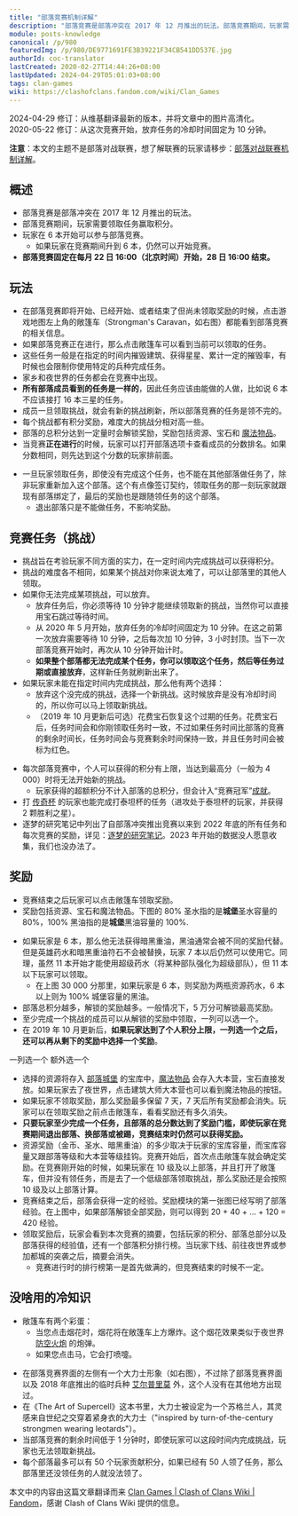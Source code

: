 ```yaml
---
title: "部落竞赛机制详解"
description: "部落竞赛是部落冲突在 2017 年 12 月推出的玩法。部落竞赛期间，玩家需要领取任务赢取积分。玩家在 6 本开始可以参与部落竞赛。部落竞赛固定在每月 22 日 16:00（北京时间）开始，28 日 16:00 结束。"
module: posts-knowledge
canonical: /p/980
featuredImg: /p/980/DE9771691FE3B39221F34CB541DD537E.jpg
authorId: coc-translator
lastCreated: 2020-02-27T14:44:26+08:00
lastUpdated: 2024-04-29T05:01:03+08:00
tags: clan-games
wiki: https://clashofclans.fandom.com/wiki/Clan_Games
---
```


<PostHistory>
2024-04-29 修订：从维基翻译最新的版本，并将文章中的图片高清化。<br>
2020-05-22 修订：从这次竞赛开始，放弃任务的冷却时间固定为 10 分钟。
</PostHistory>

**注意**：本文的主题不是部落对战联赛，想了解联赛的玩家请移步：[部落对战联赛机制详解](/p/833)。

## 概述

- 部落竞赛是部落冲突在 2017 年 12 月推出的玩法。
- 部落竞赛期间，玩家需要领取任务赢取积分。
- 玩家在 6 本开始可以参与部落竞赛。
  - 如果玩家在竞赛期间升到 6 本，仍然可以开始竞赛。
- **部落竞赛固定在每月 22 日 16:00（北京时间）开始，28 日 16:00 结束。**

## 玩法

<Pic src="/p/980/Clan_Games_Setup.png" alt="部落竞赛的敞篷车" width="562" height="474" class="cp-img-float-right" maxWidth="187px" figureStyle="width: 187px" :lazyLoading="false" />

- 在部落竞赛即将开始、已经开始、或者结束了但尚未领取奖励的时候，点击游戏地图左上角的敞篷车（Strongman's Caravan，如右图）都能看到部落竞赛的相关信息。
- 如果部落竞赛正在进行，那么点击敞篷车可以看到当前可以领取的任务。
- 这些任务一般是在指定的时间内摧毁建筑、获得星星、累计一定的摧毁率，有时候也会限制你使用特定的兵种完成任务。
- 家乡和夜世界的任务都会在竞赛中出现。
- **所有部落成员看到的任务是一样的**，因此任务应该由能做的人做，比如说 6 本不应该接打 16 本三星的任务。
- 成员一旦领取挑战，就会有新的挑战刷新，所以部落竞赛的任务是领不完的。
- 每个挑战都有积分奖励，难度大的挑战分相对高一些。
- 部落的总积分达到一定量时会解锁奖励，奖励包括资源、宝石和 [魔法物品](/p/1073)。
- 当竞赛**正在进行**的时候，玩家可以打开部落选项卡查看成员的分数排名。如果分数相同，则先达到这个分数的玩家排前面。

<Pic src="/p/980/Screenshot_20240428_022824299.jpg" width="1608" height="1046" alt="竞赛正在进行时的部落选项卡" />

- 一旦玩家领取任务，即使没有完成这个任务，也不能在其他部落做任务了，除非玩家重新加入这个部落。这个有点像签订契约，领取任务的那一刻玩家就跟现有部落绑定了，最后的奖励也是跟随领任务的这个部落。
  - 退出部落只是不能做任务，不影响奖励。

## 竞赛任务（挑战）

- 挑战旨在考验玩家不同方面的实力，在一定时间内完成挑战可以获得积分。
- 挑战的难度各不相同，如果某个挑战对你来说太难了，可以让部落里的其他人领取。
- 如果你无法完成某项挑战，可以放弃。
  - 放弃任务后，你必须等待 10 分钟才能继续领取新的挑战，当然你可以直接用宝石跳过等待时间。
  - 从 2020 年 5 月开始，放弃任务的冷却时间固定为 10 分钟。在这之前第一次放弃需要等待 10 分钟，之后每次加 10 分钟，3 小时封顶。当下一次部落竞赛开始时，再次从 10 分钟开始计时。
  - **如果整个部落都无法完成某个任务，你可以领取这个任务，然后等任务过期或直接放弃**，这样新任务就刷新出来了。
- 如果玩家未能在指定时间内完成挑战，那么他有两个选择：
  - 放弃这个没完成的挑战，选择一个新挑战。这时候放弃是没有冷却时间的，所以你可以马上领取新挑战。
  - （2019 年 10 月更新后可选）花费宝石恢复这个过期的任务。花费宝石后，任务时间会和你刚领取任务时一致，不过如果任务时间比部落的竞赛的剩余时间长，任务时间会与竞赛剩余时间保持一致，并且任务时间会被标为红色。

<Pic src="/p/980/DE9771691FE3B39221F34CB541DD537E.jpg" width="2732" height="2048" alt="剩余时间为红色的任务" />

- 每次部落竞赛中，个人可以获得的积分有上限，当达到最高分（一般为 4 000）时将无法开始新的挑战。
  - 玩家获得的超额积分不计入部落的总积分，但会计入“竞赛冠军”[成就](/p/1449)。
- 打 [传奇杯](/p/783) 的玩家也能完成打泰坦杯的任务（进攻处于泰坦杯的玩家，并获得 2 颗胜利之星）。
- 逐梦的研究笔记中列出了自部落冲突推出竞赛以来到 2022 年底的所有任务和每次竞赛的奖励，详见：[逐梦的研究笔记](/p/268)。2023 年开始的数据没人愿意收集，我们也没办法了。

## 奖励

- 竞赛结束之后玩家可以点击敞篷车领取奖励。
- 奖励包括资源、宝石和魔法物品。下图的 80% 圣水指的是**城堡**圣水容量的 80%，100% 黑油指的是**城堡**黑油容量的 100%.

<Pic src="/p/980/3B54FE7BEABD8FA9CC60153FE42EE4ED.jpg" width="1264" height="876" alt="竞赛奖励 2024/4" maxWidth="632px" />

- 如果玩家是 6 本，那么他无法获得暗黑重油，黑油通常会被不同的奖励代替。但是英雄药水和暗黑重油符石不会被替换，玩家 7 本以后仍然可以使用它。同理，虽然 11 本开始才能使用超级药水（将某种部队强化为超级部队），但 11 本以下玩家可以领取。
  - 在上图 30 000 分那里，如果玩家是 6 本，则奖励为两瓶资源药水，6 本以上则为 100% 城堡容量的黑油。
- 部落总积分越多，解锁的奖励越多。一般情况下，5 万分可解锁最高奖励。
- 至少完成一个挑战的成员可以从解锁的奖励中领取，一列可以选一个。
- 在 2019 年 10 月更新后，**如果玩家达到了个人积分上限，一列选一个之后，还可以再从剩下的奖励中选择一个奖励**。

<SwitchTabs contentClass="cp-clan-game-rewards">
    <SwitchTab tabId="cp-clan-game-rewards-1" :activeTab="true">一列选一个</SwitchTab>
    <SwitchTab tabId="cp-clan-game-rewards-2">额外选一个</SwitchTab>
</SwitchTabs>

<SwitchTabGroup id="cp-clan-game-rewards-1" class="cp-clan-game-rewards">
    <Pic src="/p/980/9B713582499EC685E3781EDD2EBC1CDE.jpg" width="2732" height="2048" alt="一列选一个" />
</SwitchTabGroup>

<SwitchTabGroup id="cp-clan-game-rewards-2" class="cp-clan-game-rewards">
    <Pic src="/p/980/5659AB4D84CCBA2565A263DD6A3281C6.jpg" width="2732" height="2048" alt="额外选一个" />
</SwitchTabGroup>

- 选择的资源将存入 [部落城堡](/upgrade/0407-Clan-Castle) 的宝库中，[魔法物品](/p/1073) 会存入大本营，宝石直接发放。如果玩家去了夜世界，点击建筑大师大本营也可以看到魔法物品的按钮。
- 如果玩家不领取奖励，那么奖励最多保留 7 天，7 天后所有奖励都会消失。玩家可以在领取奖励之前点击敞篷车，看看奖励还有多久消失。
- **只要玩家至少完成一个任务，且部落的总分数达到了奖励门槛，即使玩家在竞赛期间退出部落、换部落或被踢，竞赛结束时仍然可以获得奖励。**
- 资源奖励（金币、圣水、暗黑重油）的多少取决于玩家的宝库容量，而宝库容量又跟部落等级和大本营等级挂钩。竞赛开始后，首次点击敞篷车就会确定奖励。在竞赛刚开始的时候，如果玩家在 10 级及以上部落，并且打开了敞篷车，但并没有领任务，而是去了一个低级部落领取挑战，那么奖励还是会按照 10 级及以上部落计算。
- 竞赛结束之后，部落会获得一定的经验。奖励模块的第一张图已经写明了部落经验。在上图中，如果部落解锁全部奖励，则可以得到 20 + 40 + … + 120 = 420 经验。
- 领取奖励后，玩家会看到本次竞赛的摘要，包括玩家的积分、部落总部分以及部落获得的经验值，还有一个部落积分排行榜。当玩家下线、前往夜世界或参加都城的突袭之后，摘要会消失。
  - 竞赛进行时的排行榜第一是首先做满的，但竞赛结束的时候不一定。

<Pic src="/p/980/85CD26060D81FCF82987777325152D07.jpg" width="2732" height="2048" alt="部落竞赛的结算页面" />

## 没啥用的冷知识

- 敞篷车有两个彩蛋：
  - 当您点击烟花时，烟花将在敞篷车上方爆炸。这个烟花效果类似于夜世界 [防空火炮](/upgrade/1104-Firecrackers) 的炮弹。
  - 如果您点击马，它会打喷嚏。

<Pic src="/p/980/Strongman.png" alt="部落竞赛的敞篷车" width="74" height="85" class="cp-img-float-right" />

- 在部落竞赛界面的左侧有一个大力士形象（如右图），不过除了部落竞赛界面以及 2018 年底推出的临时兵种 [艾尔普里莫](/upgrade/0e05-El-Primo) 外，这个人没有在其他地方出现过。
- 在《The Art of Supercell》这本书里，大力士被设定为一个苏格兰人，其灵感来自世纪之交穿着紧身衣的大力士（"inspired by turn-of-the-century strongmen wearing leotards"）。
- 当部落竞赛的剩余时间低于 1 分钟时，即使玩家可以这段时间内完成挑战，玩家也无法领取新挑战。
- 每个部落最多可以有 50 个玩家贡献积分，如果已经有 50 人领了任务，那么部落里还没领任务的人就没法领了。

<PostCopyright>
本文中的内容由这篇文章翻译而来 <a href="https://clashofclans.fandom.com/wiki/Clan_Games" target="_blank" rel="noopener noreferrer">Clan Games | Clash of Clans Wiki | Fandom</a>，感谢 Clash of Clans Wiki 提供的信息。
</PostCopyright>